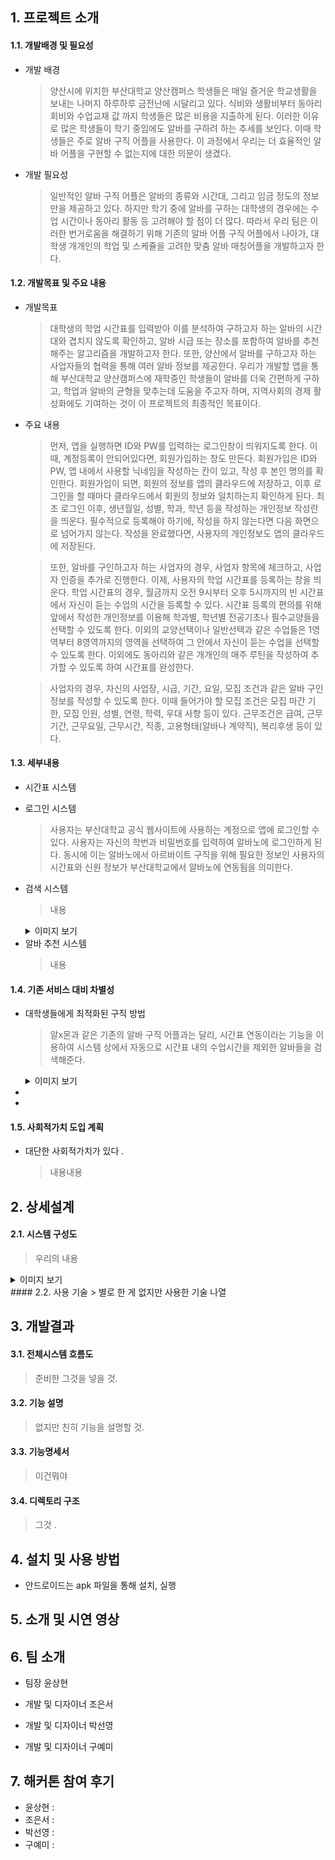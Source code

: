 ## 1. 프로젝트 소개
#### 1.1. 개발배경 및 필요성
- 개발 배경
  > 양산시에 위치한 부산대학교 양산캠퍼스 학생들은 매일 즐거운 학교생활을 보내는 나머지 하루하루 금전난에 시달리고 있다. 식비와 생활비부터 동아리 회비와 수업교재 값 까지 학생들은 많은 비용을 지출하게 된다. 이러한 이유로 많은 학생들이 학기 중임에도 알바를 구하려 하는 추세를 보인다. 이때 학생들은 주로 알바 구직 어플을 사용한다. 이 과정에서 우리는 더 효율적인 알바 어플을 구현할 수 없는지에 대한 의문이 생겼다.

- 개발 필요성
  > 일반적인 알바 구직 어플은 알바의 종류와 시간대, 그리고 임금 정도의 정보만을 제공하고 있다. 하지만 학기 중에 알바를 구하는 대학생의 경우에는 수업 시간이나 동아리 활동 등 고려해야 할 점이 더 많다. 따라서 우리 팀은 이러한 번거로움을 해결하기 위해 기존의 알바 어플 구직 어플에서 나아가, 대학생 개개인의 학업 및 스케쥴을 고려한 맞춤 알바 매칭어플을 개발하고자 한다.

#### 1.2. 개발목표 및 주요 내용
- 개발목표
  > 대학생의 학업 시간표를 입력받아 이를 분석하여 구하고자 하는 알바의 시간대와 겹치지 않도록 확인하고, 알바 시급 또는 장소를 포함하여 알바를 추천해주는 알고리즘을 개발하고자 한다. 또한, 양산에서 알바를 구하고자 하는 사업자들의 협력을 통해 여러 알바 정보를 제공한다. 우리가 개발할 앱을 통해 부산대학교 양산캠퍼스에 재학중인 학생들이 알바를 더욱 간편하게 구하고, 학업과 알바의 균형을 맞추는데 도움을 주고자 하며, 지역사회의 경제 활성화에도 기여하는 것이 이 프로젝트의 최종적인 목표이다.

- 주요 내용
  > 먼저, 앱을 실행하면 ID와 PW를 입력하는 로그인창이 띄워지도록 한다. 이때, 계정등록이 안되어있다면, 회원가입하는 창도 만든다. 회원가입은 ID와 PW, 앱 내에서 사용할 닉네임을 작성하는 칸이 있고, 작성 후 본인 명의를 확인한다. 회원가입이 되면, 회원의 정보를 앱의 클라우드에 저장하고, 이후 로그인을 할 때마다 클라우드에서 회원의 정보와 일치하는지 확인하게 된다.
최초 로그인 이후, 생년월일, 성별, 학과, 학년 등을 작성하는 개인정보 작성란을 띄운다. 필수적으로 등록해야 하기에, 작성을 하지 않는다면 다음 화면으로 넘어가지 않는다. 작성을 완료했다면, 사용자의 개인정보도 앱의 클라우드에 저장된다.

  > 또한, 알바를 구인하고자 하는 사업자의 경우, 사업자 항목에 체크하고, 사업자 인증을 추가로 진행한다.
이제, 사용자의 학업 시간표를 등록하는 창을 띄운다. 학업 시간표의 경우, 월금까지 오전 9시부터 오후 5시까지의 빈 시간표에서 자신이 듣는 수업의 시간을 등록할 수 있다. 시간표 등록의 편의를 위해 앞에서 작성한 개인정보를 이용해 학과별, 학년별 전공기초나 필수교양들을 선택할 수 있도록 한다. 이외의 교양선택이나 일반선택과 같은 수업들은 1영역부터 8영역까지의 영역을 선택하여 그 안에서 자신이 듣는 수업을 선택할 수 있도록 한다. 이외에도 동아리와 같은 개개인의 매주 루틴을 작성하여 추가할 수 있도록 하여 시간표를 완성한다.

  > 사업자의 경우, 자신의 사업장, 시급, 기간, 요일, 모집 조건과 같은 알바 구인 정보를 작성할 수 있도록 한다. 이때 들어가야 할 모집 조건은 모집 마간 기한, 모집 인원, 성별, 연령, 학력, 우대 사항 등이 있다. 근무조건은 급여, 근무기간, 근무요일, 근무시간, 직종, 고용형태(알바나 계약직), 복리후생 등이 있다.

#### 1.3. 세부내용
- 시간표 시스템
  > 
- 로그인 시스템
  > 사용자는 부산대학교 공식 웹사이트에 사용하는 계정으로 앱에 로그인할 수 있다. 사용자는 자신의 학번과 비밀번호를 입력하여 알바노에 로그인하게 된다. 동시에 이는 알바노에서 아르바이트 구직을 위해 필요한 정보인 사용자의 시간표와 신원 정보가 부산대학교에서 알바노에 연동됨을 의미한다.
- 검색 시스템
  > 내용
  <details>
      <summary>이미지 보기</summary>
      <img src="https://ifh.cc/g/T21kgK.png" alt = "설명">
    </details>
- 알바 추천 시스템
  > 내용

#### 1.4. 기존 서비스 대비 차별성
  - 대학생들에게 최적화된 구직 방법
    > 알x몬과 같은 기존의 알바 구직 어플과는 달리, 시간표 연동이라는 기능을 이용하여 시스템 상에서 자동으로 시간표 내의 수업시간을 제외한 알바들을 검색해준다.
    <details>
      <summary>이미지 보기</summary>
      <img src="https://ifh.cc/g/qWwvlP.png" alt = "설명">
    </details>
  - 
  -

#### 1.5. 사회적가치 도입 계획
  - 대단한 사회적가치가 있다 .
    > 내용내용

## 2. 상세설계
#### 2.1. 시스템 구성도
  > 우리의 내용
  <details>
    <summary>이미지 보기</summary>
    <img src="https://ifh.cc/g/pBxplW.png" alt = "설명">
  </details>
#### 2.2. 사용 기술
  > 별로 한 게 없지만 사용한 기술 나열

## 3. 개발결과
#### 3.1. 전체시스템 흐름도
  > 준비한 그것을 넣을 것.
#### 3.2. 기능 설명
  > 없지만 친히 기능을 설명할 것.
#### 3.3. 기능명세서
  > 이건뭐야
#### 3.4. 디렉토리 구조
  > 그것 .

## 4. 설치 및 사용 방법
- 안드로이드는 apk 파일을 통해 설치, 실행

## 5. 소개 및 시연 영상

## 6. 팀 소개
  - 팀장 윤상현
    >
  - 개발 및 디자이너 조은서
    >
  - 개발 및 디자이너 박선영
    >
  - 개발 및 디자이너 구예미
    >
## 7. 해커톤 참여 후기
  - 윤상현 :
  - 조은서 :
  - 박선영 :
  - 구예미 :






